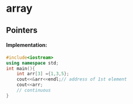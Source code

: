 # array

## Pointers


#### Implementation:
```C++
#include<iostream>
using namespace std;
int main(){
    int arr[3] ={1,3,5};
    cout<<&arr<<endl;// address of 1st element
    cout<<arr;
    // continuous
}
```
